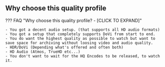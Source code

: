 ## Why choose this quality profile

??? FAQ "Why choose this quality profile? - [CLICK TO EXPAND]"

    - You got a decent audio setup. (that supports all HD audio formats)
    - You got a setup that completely supports DoVi from start to end.
    - You do want the highest quality as possible to watch but want to save space for archiving without loosing video and audio quality.
    - HDR/DoVi (Depending what's offered and often both)
    - HD Audio (Atmos, TrueHD etc...)
    - You don't want to wait for the HQ Encodes to be released, to watch it.
